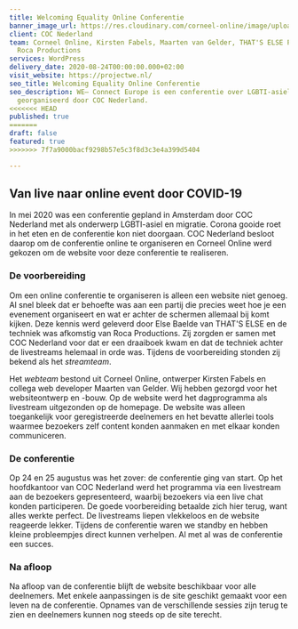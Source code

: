 ```yaml
---
title: Welcoming Equality Online Conferentie
banner_image_url: https://res.cloudinary.com/corneel-online/image/upload/v1602856411/corneel/welcoming-equality_efxp8l.jpg
client: COC Nederland
team: Corneel Online, Kirsten Fabels, Maarten van Gelder, THAT'S ELSE Project & Eventmangement,
  Roca Productions
services: WordPress
delivery_date: 2020-08-24T00:00:00.000+02:00
visit_website: https://projectwe.nl/
seo_title: Welcoming Equality Online Conferentie
seo_description: WE– Connect Europe is een conferentie over LGBTI-asiel en migratie,
  georganiseerd door COC Nederland.
<<<<<<< HEAD
published: true
=======
draft: false
featured: true
>>>>>>> 7f7a9000bacf9298b57e5c3f8d3c3e4a399d5404

---
```

## Van live naar online event door COVID-19

In mei 2020 was een conferentie gepland in Amsterdam door COC Nederland met als onderwerp LGBTI-asiel en migratie. Corona gooide roet in het eten en de conferentie kon niet doorgaan. COC Nederland besloot daarop om de conferentie online te organiseren en Corneel Online werd gekozen om de website voor deze conferentie te realiseren.

### De voorbereiding

Om een online conferentie te organiseren is alleen een website niet genoeg. Al snel bleek dat er behoefte was aan een partij die precies weet hoe je een evenement organiseert en wat er achter de schermen allemaal bij komt kijken. Deze kennis werd geleverd door Else Baelde van THAT'S ELSE en de techniek was afkomstig van Roca Productions. Zij zorgden er samen met COC Nederland voor dat er een draaiboek kwam en dat de techniek achter de livestreams helemaal in orde was. Tijdens de voorbereiding stonden zij bekend als het _streamteam_.

Het _webteam_ bestond uit Corneel Online, ontwerper Kirsten Fabels en collega web developer Maarten van Gelder. Wij hebben gezorgd voor het websiteontwerp en -bouw. Op de website werd het dagprogramma als livestream uitgezonden op de homepage. De website was alleen toegankelijk voor geregistreerde deelnemers en het bevatte allerlei tools waarmee bezoekers zelf content konden aanmaken en met elkaar konden communiceren.

### De conferentie

Op 24 en 25 augustus was het zover: de conferentie ging van start. Op het hoofdkantoor van COC Nederland werd het programma via een livestream aan de bezoekers gepresenteerd, waarbij bezoekers via een live chat konden participeren. De goede voorbereiding betaalde zich hier terug, want alles werkte perfect. De livestreams liepen vlekkeloos en de website reageerde lekker. Tijdens de conferentie waren we standby en hebben kleine probleempjes direct kunnen verhelpen. Al met al was de conferentie een succes.

### Na afloop

Na afloop van de conferentie blijft de website beschikbaar voor alle deelnemers. Met enkele aanpassingen is de site geschikt gemaakt voor een leven na de conferentie. Opnames van de verschillende sessies zijn terug te zien en deelnemers kunnen nog steeds op de site terecht.